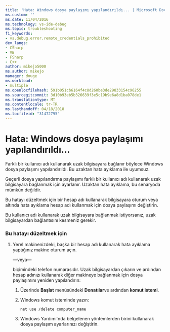 ```yaml
---
title: 'Hata: Windows dosya paylaşımı yapılandırıldı... | Microsoft Docs'
ms.custom: ''
ms.date: 11/04/2016
ms.technology: vs-ide-debug
ms.topic: troubleshooting
f1_keywords:
- vs.debug.error.remote_credentials_prohibited
dev_langs:
- CSharp
- VB
- FSharp
- C++
author: mikejo5000
ms.author: mikejo
manager: douge
ms.workload:
- multiple
ms.openlocfilehash: 591b051cb6164f4c8d260be3de29833154c96255
ms.sourcegitcommit: 3d10b93eb5b326639f3e5c19b9e6a8d1ba078de1
ms.translationtype: MT
ms.contentlocale: tr-TR
ms.lasthandoff: 04/18/2018
ms.locfileid: "31472795"
---
```

# <a name="error-windows-file-sharing-has-been-configured"></a>Hata: Windows dosya paylaşımı yapılandırıldı...
Farklı bir kullanıcı adı kullanarak uzak bilgisayara bağlanır böylece Windows dosya paylaşımı yapılandırıldı. Bu uzaktan hata ayıklama ile uyumsuz.  
  
 Geçerli dosya yapılandırma paylaşımı farklı bir kullanıcı adı kullanarak uzak bilgisayara bağlanmak için ayarlanır. Uzaktan hata ayıklama, bu senaryoda mümkün değildir.  
  
 Bu hatayı düzeltmek için bir hesap adı kullanarak bilgisayara oturum veya altında hata ayıklama hesap adı kullanmak için dosya paylaşımı değiştirin.  
  
 Bu kullanıcı adı kullanarak uzak bilgisayara bağlanmak istiyorsanız, uzak bilgisayardan bağlantısını kesmeniz gerekir.  
  
### <a name="to-correct-this-error"></a>Bu hatayı düzeltmek için  
  
1.  Yerel makinenizdeki, başka bir hesap adı kullanarak hata ayıklama yaptığınız makine oturum açın.  
  
     —veya—  
  
     biçimindeki telefon numarasıdır. Uzak bilgisayardan çıkarın ve ardından hesap adınızı kullanarak diğer makineye bağlanmak için dosya paylaşımını yeniden yapılandırın:  
  
    1.  Üzerinde **Başlat** menüsündeki **Donatılar**ve ardından **komut istemi**.  
  
    2.  Windows komut isteminde yazın:  
  
         `net use /delete computer_name`  
  
    3.  Windows Yardımı'nda belgelenen yöntemlerden birini kullanarak dosya paylaşım ayarlarınızı değiştirin.